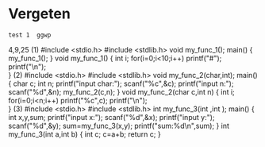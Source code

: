 # Vergeten

```
test 1  ggwp
```
4,9,25
(1)
#include <stdio.h>
#include <stdlib.h>
void my_func_1();
main()
{
    my_func_1();
}
void my_func_1()
{
    int i;
    for(i=0;i<10;i++)
        printf("#");
    printf("\n");    
}
(2)
#include <stdio.h>
#include <stdlib.h>
void my_func_2(char,int);
main()
{
    char c;
    int n;
    printf("input char:");
    scanf("%c",&c);
    printf("input n:");
    scanf("%d",&n);
    my_func_2(c,n);
}
void my_func_2(char c,int n)
{
    int i;
    for(i=0;i<n;i++)
        printf("%c",c);
    printf("\n");    
}
(3)
#include <stdio.h>
#include <stdlib.h>
int my_func_3(int ,int );
main()
{
    int x,y,sum;
    printf("input x:");
    scanf("%d",&x);
    printf("input y:");
    scanf("%d",&y);
    sum=my_func_3(x,y);
    printf("sum:%d\n",sum);
}
int my_func_3(int a,int b)
{
    int c;
    c=a+b;
    return c;
}


